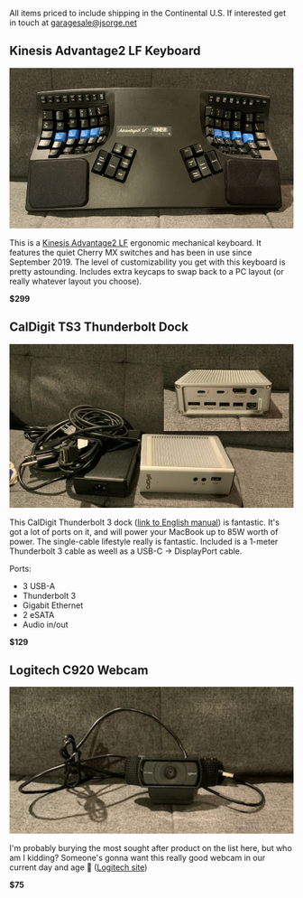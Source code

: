 All items priced to include shipping in the Continental U.S. If interested get in touch at garagesale@jsorge.net

## Kinesis Advantage2 LF Keyboard

![](assets/kinesis.jpg)

This is a [Kinesis Advantage2 LF](https://kinesis-ergo.com/shop/advantage2-lfq/) ergonomic mechanical keyboard. It features the quiet Cherry MX switches and has been in use since September 2019. The level of customizability you get with this keyboard is pretty astounding. Includes extra keycaps to swap back to a PC layout (or really whatever layout you choose).

**$299**


## CalDigit TS3 Thunderbolt Dock

![](assets/caldigit.jpg)

This CalDigit Thunderbolt 3 dock ([link to English manual](http://downloads.caldigit.com/CalDigit_TS3_Manual_EN.pdf)) is fantastic. It's got a lot of ports on it, and will power your MacBook up to 85W worth of power. The single-cable lifestyle really is fantastic. Included is a 1-meter Thunderbolt 3 cable as weell as a USB-C -> DisplayPort cable.

Ports:

* 3 USB-A
* Thunderbolt 3
* Gigabit Ethernet
* 2 eSATA
* Audio in/out

**$129**


## Logitech C920 Webcam

![](assets/logitech.jpg)

I'm probably burying the most sought after product on the list here, but who am I kidding? Someone's gonna want this really good webcam in our current day and age 🙂 ([Logitech site](https://www.logitech.com/en-us/product/hd-pro-webcam-c920))

**$75**
